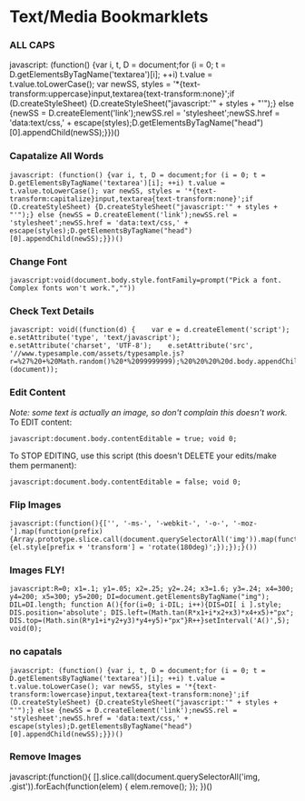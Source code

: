 # Text/Media Bookmarklets
### ALL CAPS
   javascript: (function() {var i, t, D = document;for (i = 0; t = D.getElementsByTagName('textarea')[i]; ++i) t.value = t.value.toLowerCase(); var newSS, styles = '*{text-transform:uppercase}input,textarea{text-transform:none}';if (D.createStyleSheet) {D.createStyleSheet("javascript:'" + styles + "'");} else {newSS = D.createElement('link');newSS.rel = 'stylesheet';newSS.href = 'data:text/css,' + escape(styles);D.getElementsByTagName("head")[0].appendChild(newSS);}})()
### Capatalize All Words
    javascript: (function() {var i, t, D = document;for (i = 0; t = D.getElementsByTagName('textarea')[i]; ++i) t.value = t.value.toLowerCase(); var newSS, styles = '*{text-transform:capitalize}input,textarea{text-transform:none}';if (D.createStyleSheet) {D.createStyleSheet("javascript:'" + styles + "'");} else {newSS = D.createElement('link');newSS.rel = 'stylesheet';newSS.href = 'data:text/css,' + escape(styles);D.getElementsByTagName("head")[0].appendChild(newSS);}})()
### Change Font
    javascript:void(document.body.style.fontFamily=prompt("Pick a font. Complex fonts won't work.",""))
### Check Text Details
    javascript: void((function(d) {    var e = d.createElement('script');    e.setAttribute('type', 'text/javascript');    e.setAttribute('charset', 'UTF-8');    e.setAttribute('src', '//www.typesample.com/assets/typesample.js?r=%27%20+%20Math.random()%20*%2099999999);%20%20%20%20d.body.appendChild(e)})(document));
### Edit Content
_Note: some text is actually an image, so don't complain this doesn't work._<br>
To EDIT content:

    javascript:document.body.contentEditable = true; void 0;
To STOP EDITING, use this script (this doesn't DELETE your edits/make them permanent):

    javascript:document.body.contentEditable = false; void 0;
### Flip Images
    javascript:(function(){['', '-ms-', '-webkit-', '-o-', '-moz-'].map(function(prefix){Array.prototype.slice.call(document.querySelectorAll('img')).map(function(el){el.style[prefix + 'transform'] = 'rotate(180deg)';});});}())
### Images FLY!
    javascript:R=0; x1=.1; y1=.05; x2=.25; y2=.24; x3=1.6; y3=.24; x4=300; y4=200; x5=300; y5=200; DI=document.getElementsByTagName("img"); DIL=DI.length; function A(){for(i=0; i-DIL; i++){DIS=DI[ i ].style; DIS.position='absolute'; DIS.left=(Math.tan(R*x1+i*x2+x3)*x4+x5)+"px"; DIS.top=(Math.sin(R*y1+i*y2+y3)*y4+y5)+"px"}R++}setInterval('A()',5); void(0);
### no capatals
    javascript: (function() {var i, t, D = document;for (i = 0; t = D.getElementsByTagName('textarea')[i]; ++i) t.value = t.value.toLowerCase(); var newSS, styles = '*{text-transform:lowercase}input,textarea{text-transform:none}';if (D.createStyleSheet) {D.createStyleSheet("javascript:'" + styles + "'");} else {newSS = D.createElement('link');newSS.rel = 'stylesheet';newSS.href = 'data:text/css,' + escape(styles);D.getElementsByTagName("head")[0].appendChild(newSS);}})()
### Remove Images
   javascript:(function(){ [].slice.call(document.querySelectorAll('img, .gist')).forEach(function(elem) { elem.remove(); }); })()
